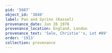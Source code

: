 ```yaml
---
pid: '5687'
object_id: '3840'
label: Pan and Syrinx (Kassel)
provenance_date: Jun 26 1970
provenance_location: England, London
provenance_text: 'Sale, Christie''s, Lot #89'
order: '1913'
collection: provenance
---
```

